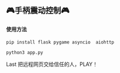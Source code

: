 ## 🎮手柄震动控制🎮

#### 使用方法

`pip install flask pygame asyncio  aiohttp`

`python3 app.py`

Last 把远程网页交给信任的人，PLAY！